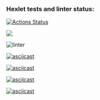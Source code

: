 ### Hexlet tests and linter status:

[![Actions Status](https://github.com/Olga2703/frontend-project-lvl1/workflows/hexlet-check/badge.svg)](https://github.com/Olga2703/frontend-project-lvl1/actions)

<a href="https://codeclimate.com/github/codeclimate/codeclimate/maintainability"><img src="https://api.codeclimate.com/v1/badges/a99a88d28ad37a79dbf6/maintainability" /></a>

![linter](https://github.com/Olga2703/frontend-project-lvl1/actions/workflows/lint-push.yml/badge.svg)

[![asciicast](https://asciinema.org/a/VJxMo3ZFtnRAOxDovSbhEZGh7.svg)](https://asciinema.org/a/VJxMo3ZFtnRAOxDovSbhEZGh7)

[![asciicast](https://asciinema.org/a/SirRUSRuXwvmT5yWXatqnJGCY.svg)](https://asciinema.org/a/SirRUSRuXwvmT5yWXatqnJGCY)

[![asciicast](https://asciinema.org/a/sjhi71sy5Z53gjOh5nvSg9v7p.svg)](https://asciinema.org/a/sjhi71sy5Z53gjOh5nvSg9v7p)

[![asciicast](https://asciinema.org/a/63mTzZtJb6pHUf280FBsZwj71.svg)](https://asciinema.org/a/63mTzZtJb6pHUf280FBsZwj71)
